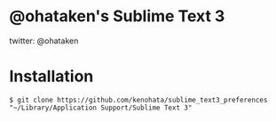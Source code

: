 # @ohataken's Sublime Text 3

twitter: @ohataken

# Installation

    $ git clone https://github.com/kenohata/sublime_text3_preferences  "~/Library/Application Support/Sublime Text 3"
